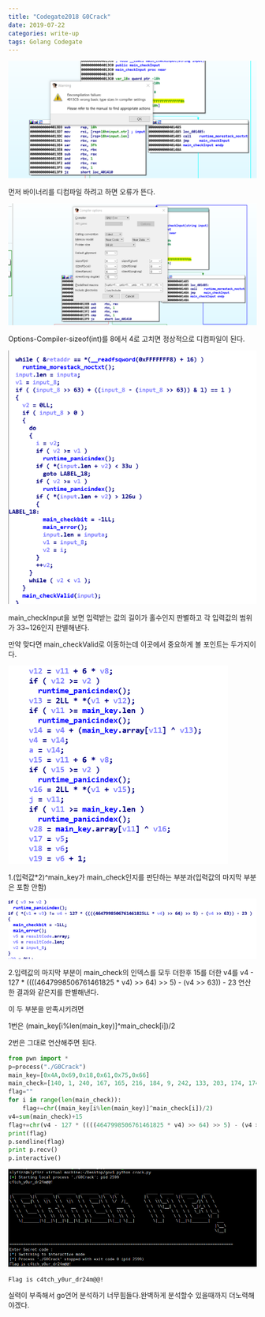 ```yaml
---
title: "Codegate2018 G0Crack"
date: 2019-07-22
categories: write-up
tags: Golang Codegate
---
```


![error](https://raw.githubusercontent.com/slyfizz3/slyfizz3.github.io/master/image/G0Crack/error.png)

먼저 바이너리를 디컴파일 하려고 하면 오류가 뜬다.

![compiler](https://raw.githubusercontent.com/slyfizz3/slyfizz3.github.io/master/image/G0Crack/compiler.png)


Options-Compiler-sizeof(int)를 8에서 4로 고치면 정상적으로 디컴파일이 된다.


![input](https://raw.githubusercontent.com/slyfizz3/slyfizz3.github.io/master/image/G0Crack/input.png)

main_checkInput을 보면 입력받는 값의 길이가 홀수인지 판별하고 각 입력값의 범위가 33~126인지 판별해낸다.

만약 맞다면 main_checkValid로 이동하는데 이곳에서 중요하게 볼 포인트는 두가지이다.

![point1](https://raw.githubusercontent.com/slyfizz3/slyfizz3.github.io/master/image/G0Crack/poin1.png)

1.(입력값*2)^main_key가 main_check인지를 판단하는 부분과(입력값의 마지막 부분은 포함 안함)

![point2](https://raw.githubusercontent.com/slyfizz3/slyfizz3.github.io/master/image/G0Crack/point2.png)

2.입력값의 마지막 부분이 main_check의 인덱스를 모두 더한후 15를 더한 v4를 
v4 - 127 * ((((4647998506761461825 * v4) >> 64) >> 5) - (v4 >> 63)) - 23
연산한 결과와 같은지를 판별해낸다.

이 두 부분을 만족시키려면

1번은 (main_key[i%len(main_key)]^main_check[i])/2

2번은 그대로 연산해주면 된다.

```python
from pwn import *
p=process("./G0Crack")
main_key=[0x4A,0x69,0x18,0x61,0x75,0x66]
main_check=[140, 1, 240, 167, 165, 216, 184, 9, 242, 133, 203, 174, 174, 13, 112, 187, 245, 230]
flag=""
for i in range(len(main_check)):
	flag+=chr((main_key[i%len(main_key)]^main_check[i])/2)
v4=sum(main_check)+15
flag+=chr(v4 - 127 * ((((4647998506761461825 * v4) >> 64) >> 5) - (v4 >> 63)) - 23 )
print(flag)
p.sendline(flag)
print p.recv()
p.interactive()
```

![result](https://raw.githubusercontent.com/slyfizz3/slyfizz3.github.io/master/image/G0Crack/result.png)

```
Flag is c4tch_y0ur_dr24m@@!
```

실력이 부족해서 go언어 분석하기 너무힘들다.완벽하게 분석할수 있을때까지 더노력해야겠다.
